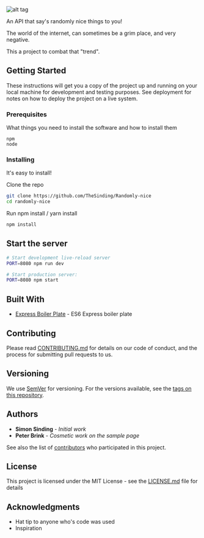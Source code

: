 ![alt tag](https://ptpb.pw/2-Qw.png)

An API that say's randomly nice things to you!

The world of the internet, can sometimes be a grim place, and very negative.

This a project to combat that "trend".


## Getting Started

These instructions will get you a copy of the project up and running on your local machine for development and testing purposes. See deployment for notes on how to deploy the project on a live system.

### Prerequisites

What things you need to install the software and how to install them

```
npm
node
```

### Installing

It's easy to install!

Clone the repo

```sh
git clone https://github.com/TheSinding/Randomly-nice 
cd randomly-nice
```

Run npm install / yarn install

```sh
npm install
```

Start the server
---------------

```sh
# Start development live-reload server
PORT=8080 npm run dev

# Start production server:
PORT=8080 npm start
```

## Built With

* [Express Boiler Plate](https://github.com/developit/express-es6-rest-api/) - ES6 Express boiler plate 

## Contributing

Please read [CONTRIBUTING.md](https://gist.github.com/PurpleBooth/b24679402957c63ec426) for details on our code of conduct, and the process for submitting pull requests to us.

## Versioning

We use [SemVer](http://semver.org/) for versioning. For the versions available, see the [tags on this repository](https://github.com/your/project/tags). 

## Authors

* **Simon Sinding** - *Initial work* 
* **Peter Brink** - *Cosmetic work on the sample page*

See also the list of [contributors](https://github.com/your/project/contributors) who participated in this project.

## License

This project is licensed under the MIT License - see the [LICENSE.md](LICENSE.md) file for details

## Acknowledgments

* Hat tip to anyone who's code was used
* Inspiration

